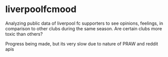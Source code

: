 # liverpoolfcmood
Analyzing public data of liverpool fc supporters to see opinions, feelings, in comparison to other clubs during the same season. Are certain clubs more toxic than others?

Progress being made, but its very slow due to nature of PRAW and reddit apis
